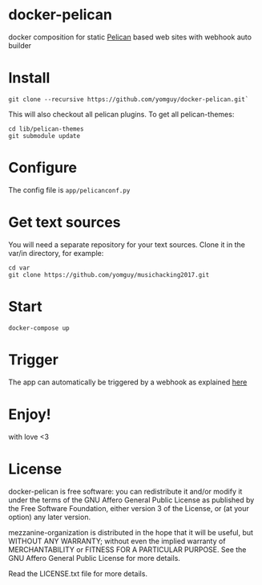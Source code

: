# docker-pelican

docker composition for static [Pelican](https://github.com/getpelican/pelican-plugins) based web sites with webhook auto builder

# Install

```
git clone --recursive https://github.com/yomguy/docker-pelican.git`
```

This will also checkout all pelican plugins. To get all pelican-themes:

```
cd lib/pelican-themes
git submodule update
```

# Configure

The config file is `app/pelicanconf.py`

# Get text sources

You will need a separate repository for your text sources. Clone it in the var/in directory, for example:

```
cd var
git clone https://github.com/yomguy/musichacking2017.git
```

# Start

```
docker-compose up
```

# Trigger

The app can automatically be triggered by a webhook as explained [here](https://github.com/yomguy/pelicangit)

# Enjoy!

with love <3

# License

docker-pelican is free software: you can redistribute it and/or modify
it under the terms of the GNU Affero General Public License as published by
the Free Software Foundation, either version 3 of the License, or
(at your option) any later version.

mezzanine-organization is distributed in the hope that it will be useful,
but WITHOUT ANY WARRANTY; without even the implied warranty of
MERCHANTABILITY or FITNESS FOR A PARTICULAR PURPOSE.  See the
GNU Affero General Public License for more details.

Read the LICENSE.txt file for more details.
